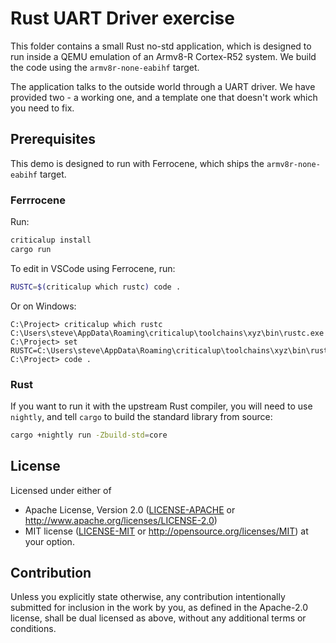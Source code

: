 # Rust UART Driver exercise

This folder contains a small Rust no-std application, which is designed to run
inside a QEMU emulation of an Armv8-R Cortex-R52 system. We build the code using
the `armv8r-none-eabihf` target.

The application talks to the outside world through a UART driver. We have
provided two - a working one, and a template one that doesn't work which you
need to fix.

## Prerequisites

This demo is designed to run with Ferrocene, which ships the
`armv8r-none-eabihf` target.

### Ferrrocene

Run:

```bash
criticalup install
cargo run
```

To edit in VSCode using Ferrocene, run:

```bash
RUSTC=$(criticalup which rustc) code .
```

Or on Windows:

```console
C:\Project> criticalup which rustc
C:\Users\steve\AppData\Roaming\criticalup\toolchains\xyz\bin\rustc.exe
C:\Project> set RUSTC=C:\Users\steve\AppData\Roaming\criticalup\toolchains\xyz\bin\rustc.exe
C:\Project> code .
```

### Rust

If you want to run it with the upstream Rust compiler, you will need to use
`nightly`, and tell `cargo` to build the standard library from source:

```bash
cargo +nightly run -Zbuild-std=core
```

## License

Licensed under either of

* Apache License, Version 2.0 ([LICENSE-APACHE](../LICENSE-APACHE) or
  <http://www.apache.org/licenses/LICENSE-2.0>)
* MIT license ([LICENSE-MIT](../LICENSE-MIT) or
<http://opensource.org/licenses/MIT>) at your option.

## Contribution

Unless you explicitly state otherwise, any contribution intentionally submitted
for inclusion in the work by you, as defined in the Apache-2.0 license, shall be
dual licensed as above, without any additional terms or conditions.
